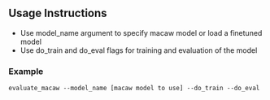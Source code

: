 ## Usage Instructions
- Use model_name argument to specify macaw model or load a finetuned model
- Use do_train and do_eval flags for training and evaluation of the model

### Example
```
evaluate_macaw --model_name [macaw model to use] --do_train --do_eval
```